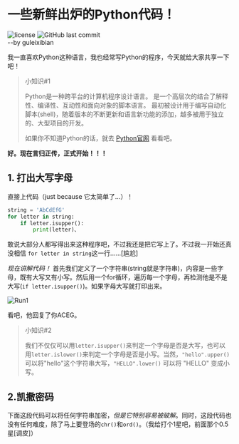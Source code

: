 # 一些新鲜出炉的Python代码！
![license](https://img.shields.io/github/license/guleixibian/guleixibian.github.io)
![GitHub last commit](https://img.shields.io/github/last-commit/guleixibian/guleixibian.github.io)  
--by guleixibian  

我一直喜欢Python这种语言，我也经常写Python的程序，今天就给大家共享一下吧！  

> 小知识#1  
>
> Python是一种跨平台的计算机程序设计语言。 是一个高层次的结合了解释性、编译性、互动性和面向对象的脚本语言。
> 最初被设计用于编写自动化脚本(shell)，随着版本的不断更新和语言新功能的添加，越多被用于独立的、大型项目的开发。  
>
> 如果你不知道Python的话，就去 [Python官网](https://www.python.org/about/gettingstarted/) 看看吧。

**好。现在言归正传，正式开始！！！**

## 1. 打出大写字母

直接上代码（just because 它太简单了...）！  

```python
string = 'AbCdEfG'
for letter in string:
	if letter.isupper():
		print(letter)、
```

敢说大部分人都写得出来这种程序吧，不过我还是把它写上了。不过我一开始还真没相信 `for letter in string`这一行......[尴尬]  

*现在讲解代码！* 首先我们定义了一个字符串(string就是字符串)，内容是一些字母，既有大写又有小写。然后用一个for循环，遍历每一个字母，再检测他是不是大写(`if letter.isupper()`)。如果字母大写就打印出来。  

![Run1](https://guleixibian.github.io/Source/Pics/Code/Python/01/run1.png)  

看吧，他回复了你ACEG。  

> 小知识#2  
>
> 我们不仅仅可以用`letter.isupper()`来判定一个字母是否是大写，也可以用`letter.islower()`来判定一个字母是否是小写。当然，`"hello".upper()`可以将"hello"这个字符串大写，`"HELLO".lower()` 可以将 "HELLO" 变成小写。

## 2.凯撒密码

下面这段代码可以将任何字符串加密，*但是它特别容易被破解*。同时，这段代码也没有任何难度，除了马上要登场的`chr()`和`ord()`。（我给打个1星吧，前面那个0.5星[调皮]）
